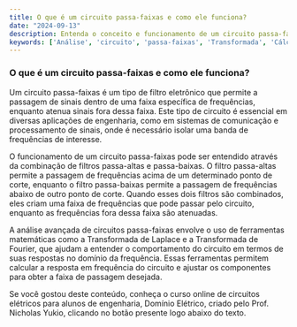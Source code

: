 ```yaml
---
title: O que é um circuito passa-faixas e como ele funciona?
date: "2024-09-13"
description: Entenda o conceito e funcionamento de um circuito passa-faixas na análise avançada de circuitos elétricos.
keywords: ['Análise', 'circuito', 'passa-faixas', 'Transformada', 'Cálculo', 'análise']
---
```


### O que é um circuito passa-faixas e como ele funciona?

Um circuito passa-faixas é um tipo de filtro eletrônico que permite a passagem de sinais dentro de uma faixa específica de frequências, enquanto atenua sinais fora dessa faixa. Este tipo de circuito é essencial em diversas aplicações de engenharia, como em sistemas de comunicação e processamento de sinais, onde é necessário isolar uma banda de frequências de interesse.

O funcionamento de um circuito passa-faixas pode ser entendido através da combinação de filtros passa-altas e passa-baixas. O filtro passa-altas permite a passagem de frequências acima de um determinado ponto de corte, enquanto o filtro passa-baixas permite a passagem de frequências abaixo de outro ponto de corte. Quando esses dois filtros são combinados, eles criam uma faixa de frequências que pode passar pelo circuito, enquanto as frequências fora dessa faixa são atenuadas.

A análise avançada de circuitos passa-faixas envolve o uso de ferramentas matemáticas como a Transformada de Laplace e a Transformada de Fourier, que ajudam a entender o comportamento do circuito em termos de suas respostas no domínio da frequência. Essas ferramentas permitem calcular a resposta em frequência do circuito e ajustar os componentes para obter a faixa de passagem desejada.

Se você gostou deste conteúdo, conheça o curso online de circuitos elétricos para alunos de engenharia, Domínio Elétrico, criado pelo Prof. Nicholas Yukio, clicando no botão presente logo abaixo do texto.